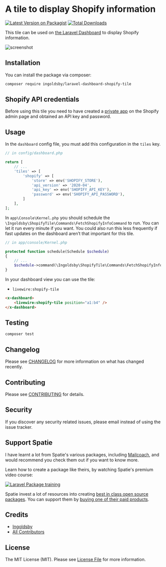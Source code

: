 # A tile to display Shopify information

[![Latest Version on Packagist](https://img.shields.io/packagist/v/ingoldsby/laravel-dashboard-shopify-tile.svg?style=flat-square)](https://packagist.org/packages/ingoldsby/laravel-dashboard-shopify-tile)
[![Total Downloads](https://img.shields.io/packagist/dt/ingoldsby/laravel-dashboard-shopify-tile.svg?style=flat-square)](https://packagist.org/packages/ingoldsby/laravel-dashboard-shopify-tile)

This tile can be used on [the Laravel Dashboard](https://docs.spatie.be/laravel-dashboard) to display Shopify information.

![screenshot](https://user-images.githubusercontent.com/26500496/84368299-bab77800-ac18-11ea-981b-953a200e966a.png)

## Installation

You can install the package via composer:

```bash
composer require ingoldsby/laravel-dashboard-shopify-tile
```

## Shopify API credentials

Before using this tile you need to have created a [private app](https://help.shopify.com/en/manual/apps/private-apps) on the Shopify admin page and obtained an API key and password.

## Usage

In the `dashboard` config file, you must add this configuration in the `tiles` key.

```php
// in config/dashboard.php

return [
    // ...
    'tiles' => [
        'shopify' => [
            'store' => env('SHOPIFY_STORE'),
            'api_version' => '2020-04',
            'api_key' => env('SHOPIFY_API_KEY'),
            'password' => env('SHOPIFY_API_PASSWORD'),
        ]
    ],
];
```

In `app\Console\Kernel.php` you should schedule the `\Ingoldsby\ShopifyTile\Commands\FetchShopifyInfoCommand` to run. You can let it run every minute if you want. You could also run this less frequently if fast updates on the dashboard aren’t that important for this tile.

```php
// in app/console/Kernel.php

protected function schedule(Schedule $schedule)
{
    // ...
    $schedule->command(\Ingoldsby\ShopifyTile\Commands\FetchShopifyInfoCommand::class)->everyMinute();
}
```

In your dashboard view you can use the tile:
* `livewire:shopify-tile`

```html
<x-dashboard>
    <livewire:shopify-tile position="a1:b4" />
</x-dashboard>
```

## Testing

``` bash
composer test
```

## Changelog

Please see [CHANGELOG](CHANGELOG.md) for more information on what has changed recently.

## Contributing

Please see [CONTRIBUTING](CONTRIBUTING.md) for details.

## Security

If you discover any security related issues, please email instead of using the issue tracker.

## Support Spatie

I have learnt a lot from Spatie's various packages, including [Mailcoach](https://mailcoach.app), and would recommend you check them out if you want to know more.

Learn how to create a package like theirs, by watching Spatie's premium video course:

[![Laravel Package training](https://spatie.be/github/package-training.jpg)](https://laravelpackage.training)

Spatie invest a lot of resources into creating [best in class open source packages](https://spatie.be/open-source). You can support them by [buying one of their paid products](https://spatie.be/open-source/support-us).

## Credits

- [Ingoldsby](https://github.com/ingoldsby)
- [All Contributors](../../contributors)

## License

The MIT License (MIT). Please see [License File](LICENSE.md) for more information.